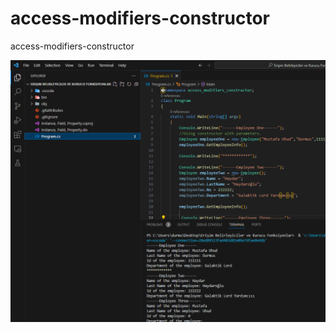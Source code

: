 # access-modifiers-constructor
access-modifiers-constructor

![alt text](https://raw.githubusercontent.com/uhuddurmus/access-modifiers-constructor/main/Ads%C4%B1z.png)

